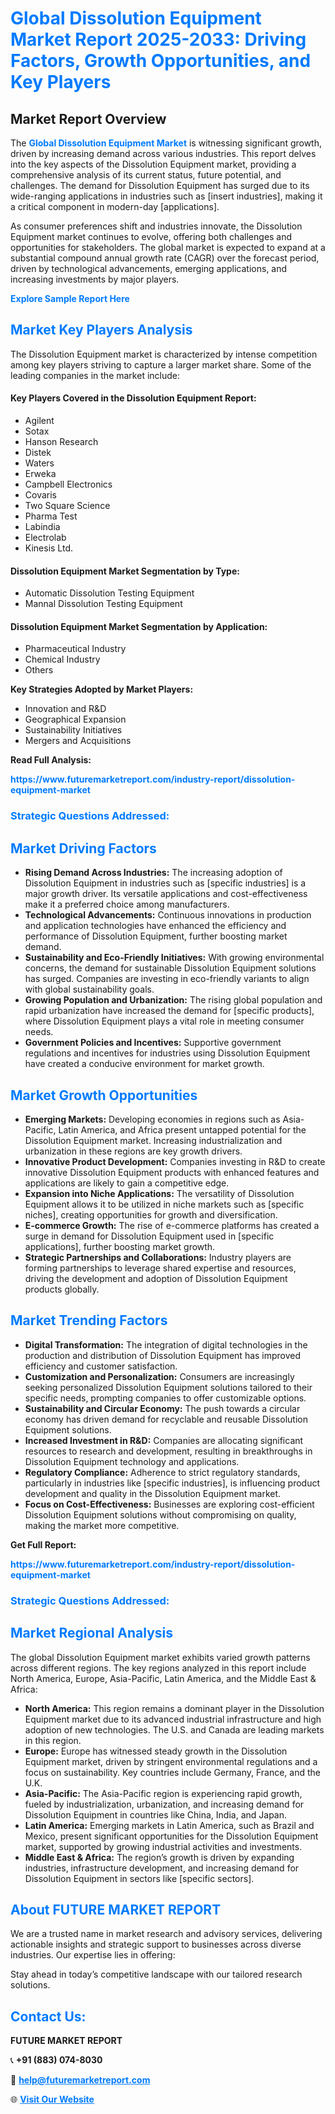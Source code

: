 <h1 style="color: #007BFF;">Global Dissolution Equipment Market Report 2025-2033: Driving Factors, Growth Opportunities, and Key Players</h1>

<section id="overview">
<h2>Market Report Overview</h2>
<p>The <a href="https://www.futuremarketreport.com/industry-report/dissolution-equipment-market" style="color: #007BFF; text-decoration: none;"><strong>Global Dissolution Equipment Market</strong></a> is witnessing significant growth, driven by increasing demand across various industries. This report delves into the key aspects of the Dissolution Equipment market, providing a comprehensive analysis of its current status, future potential, and challenges. The demand for Dissolution Equipment has surged due to its wide-ranging applications in industries such as [insert industries], making it a critical component in modern-day [applications].</p>
<p>As consumer preferences shift and industries innovate, the Dissolution Equipment market continues to evolve, offering both challenges and opportunities for stakeholders. The global market is expected to expand at a substantial compound annual growth rate (CAGR) over the forecast period, driven by technological advancements, emerging applications, and increasing investments by major players.</p>
</section>

<section id="overview">
<p><a href="https://www.futuremarketreport.com/request-sample/reportId=59572" style="color: #007BFF; text-decoration: none;"><strong>Explore Sample Report Here</strong></a></p>
</section>

<section id="key-players">
<h2 style="color: #007BFF;">Market Key Players Analysis</h2>
<p>The Dissolution Equipment market is characterized by intense competition among key players striving to capture a larger market share. Some of the leading companies in the market include:</p>
<h4>Key Players Covered in the Dissolution Equipment Report:</h4>
<ul><li>Agilent</li><li>Sotax</li><li>Hanson Research</li><li>Distek</li><li>Waters</li><li>Erweka</li><li>Campbell Electronics</li><li>Covaris</li><li>Two Square Science</li><li>Pharma Test</li><li>Labindia</li><li>Electrolab</li><li>Kinesis Ltd.</li></ul>
<h4>Dissolution Equipment Market Segmentation by Type:</h4>
<ul><li>Automatic Dissolution Testing Equipment</li><li>Mannal Dissolution Testing Equipment</li></ul>

<h4>Dissolution Equipment Market Segmentation by Application:</h4>
<ul><li>Pharmaceutical Industry</li><li>Chemical Industry</li><li>Others</li></ul>
<p><strong>Key Strategies Adopted by Market Players:</strong></p>
<ul>
<li>Innovation and R&D</li>
<li>Geographical Expansion</li>
<li>Sustainability Initiatives</li>
<li>Mergers and Acquisitions</li>
</ul>
</section>

<section>
<p><strong>Read Full Analysis: </strong></p><a href="https://www.futuremarketreport.com/industry-report/dissolution-equipment-market" style="color: #007BFF; text-decoration: none;"><strong>https://www.futuremarketreport.com/industry-report/dissolution-equipment-market</strong></a>
<h3 style="color: #007BFF;">Strategic Questions Addressed:</h3>
</section>

<section id="driving-factors">
<h2 style="color: #007BFF;">Market Driving Factors</h2>
<ul>
<li><strong>Rising Demand Across Industries:</strong> The increasing adoption of Dissolution Equipment in industries such as [specific industries] is a major growth driver. Its versatile applications and cost-effectiveness make it a preferred choice among manufacturers.</li>
<li><strong>Technological Advancements:</strong> Continuous innovations in production and application technologies have enhanced the efficiency and performance of Dissolution Equipment, further boosting market demand.</li>
<li><strong>Sustainability and Eco-Friendly Initiatives:</strong> With growing environmental concerns, the demand for sustainable Dissolution Equipment solutions has surged. Companies are investing in eco-friendly variants to align with global sustainability goals.</li>
<li><strong>Growing Population and Urbanization:</strong> The rising global population and rapid urbanization have increased the demand for [specific products], where Dissolution Equipment plays a vital role in meeting consumer needs.</li>
<li><strong>Government Policies and Incentives:</strong> Supportive government regulations and incentives for industries using Dissolution Equipment have created a conducive environment for market growth.</li>
</ul>
</section>

<section id="growth-opportunities">
<h2 style="color: #007BFF;">Market Growth Opportunities</h2>
<ul>
<li><strong>Emerging Markets:</strong> Developing economies in regions such as Asia-Pacific, Latin America, and Africa present untapped potential for the Dissolution Equipment market. Increasing industrialization and urbanization in these regions are key growth drivers.</li>
<li><strong>Innovative Product Development:</strong> Companies investing in R&D to create innovative Dissolution Equipment products with enhanced features and applications are likely to gain a competitive edge.</li>
<li><strong>Expansion into Niche Applications:</strong> The versatility of Dissolution Equipment allows it to be utilized in niche markets such as [specific niches], creating opportunities for growth and diversification.</li>
<li><strong>E-commerce Growth:</strong> The rise of e-commerce platforms has created a surge in demand for Dissolution Equipment used in [specific applications], further boosting market growth.</li>
<li><strong>Strategic Partnerships and Collaborations:</strong> Industry players are forming partnerships to leverage shared expertise and resources, driving the development and adoption of Dissolution Equipment products globally.</li>
</ul>
</section>

<section id="trending-factors">
<h2 style="color: #007BFF;">Market Trending Factors</h2>
<ul>
<li><strong>Digital Transformation:</strong> The integration of digital technologies in the production and distribution of Dissolution Equipment has improved efficiency and customer satisfaction.</li>
<li><strong>Customization and Personalization:</strong> Consumers are increasingly seeking personalized Dissolution Equipment solutions tailored to their specific needs, prompting companies to offer customizable options.</li>
<li><strong>Sustainability and Circular Economy:</strong> The push towards a circular economy has driven demand for recyclable and reusable Dissolution Equipment solutions.</li>
<li><strong>Increased Investment in R&D:</strong> Companies are allocating significant resources to research and development, resulting in breakthroughs in Dissolution Equipment technology and applications.</li>
<li><strong>Regulatory Compliance:</strong> Adherence to strict regulatory standards, particularly in industries like [specific industries], is influencing product development and quality in the Dissolution Equipment market.</li>
<li><strong>Focus on Cost-Effectiveness:</strong> Businesses are exploring cost-efficient Dissolution Equipment solutions without compromising on quality, making the market more competitive.</li>
</ul>
</section>

<section>
<p><strong>Get Full Report: </strong></p><a href="https://www.futuremarketreport.com/industry-report/dissolution-equipment-market" style="color: #007BFF; text-decoration: none;"><strong>https://www.futuremarketreport.com/industry-report/dissolution-equipment-market</strong></a>
<h3 style="color: #007BFF;">Strategic Questions Addressed:</h3>
</section>


<section id="regional-analysis">
<h2 style="color: #007BFF;">Market Regional Analysis</h2>
<p>The global Dissolution Equipment market exhibits varied growth patterns across different regions. The key regions analyzed in this report include North America, Europe, Asia-Pacific, Latin America, and the Middle East & Africa:</p>
<ul>
<li><strong>North America:</strong> This region remains a dominant player in the Dissolution Equipment market due to its advanced industrial infrastructure and high adoption of new technologies. The U.S. and Canada are leading markets in this region.</li>
<li><strong>Europe:</strong> Europe has witnessed steady growth in the Dissolution Equipment market, driven by stringent environmental regulations and a focus on sustainability. Key countries include Germany, France, and the U.K.</li>
<li><strong>Asia-Pacific:</strong> The Asia-Pacific region is experiencing rapid growth, fueled by industrialization, urbanization, and increasing demand for Dissolution Equipment in countries like China, India, and Japan.</li>
<li><strong>Latin America:</strong> Emerging markets in Latin America, such as Brazil and Mexico, present significant opportunities for the Dissolution Equipment market, supported by growing industrial activities and investments.</li>
<li><strong>Middle East & Africa:</strong> The region’s growth is driven by expanding industries, infrastructure development, and increasing demand for Dissolution Equipment in sectors like [specific sectors].</li>
</ul>
</section>

<footer>
<h2 style="color: #007BFF;">About FUTURE MARKET REPORT</h2>
<p>We are a trusted name in market research and advisory services, delivering actionable insights and strategic support to businesses across diverse industries. Our expertise lies in offering:</p>

<p>Stay ahead in today’s competitive landscape with our tailored research solutions.</p>

<h2 style="color: #007BFF;">Contact Us:</h2>
<p><strong>FUTURE MARKET REPORT</strong></p>
<p>📞 <strong>+91 (883) 074-8030</strong></p>
<p>📧 <strong><a href="mailto:help@futuremarketreport.com" style="color: #007BFF;">help@futuremarketreport.com</a></strong></p>
<p>🌐 <strong><a href="https://www.futuremarketreport.com/" style="color: #007BFF;">Visit Our Website</a></strong></p>
</footer>